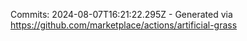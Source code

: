 Commits: 2024-08-07T16:21:22.295Z - Generated via https://github.com/marketplace/actions/artificial-grass
<br>
